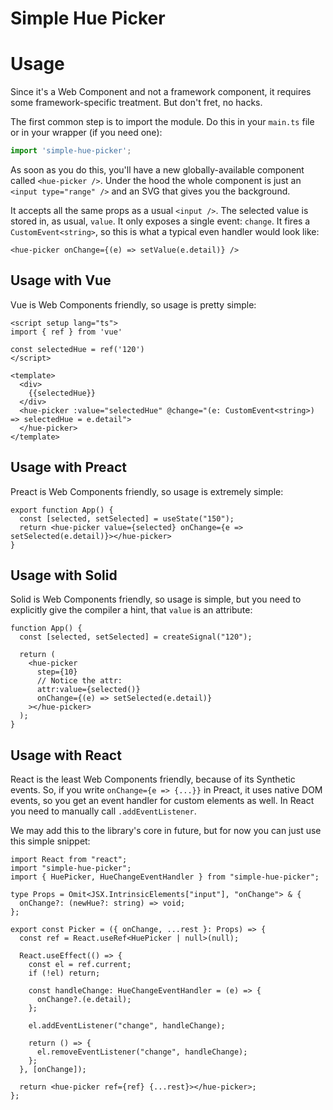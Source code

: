 # Simple Hue Picker

# Usage

Since it's a Web Component and not a framework component, it requires some framework-specific treatment. But don't fret, no hacks.

The first common step is to import the module. Do this in your `main.ts` file or in your wrapper (if you need one):

```ts
import 'simple-hue-picker';
```

As soon as you do this, you'll have a new globally-available component called `<hue-picker />`. Under the hood the whole component is just an `<input type="range" />` and an SVG that gives you the background.

It accepts all the same props as a usual `<input />`. The selected value is stored in, as usual, `value`. It only exposes a single event: `change`. It fires a `CustomEvent<string>`, so this is what a typical even handler would look like:

```tsx
<hue-picker onChange={(e) => setValue(e.detail)} />
```

## Usage with Vue

Vue is Web Components friendly, so usage is pretty simple:

```vue
<script setup lang="ts">
import { ref } from 'vue'

const selectedHue = ref('120')
</script>

<template>
  <div>
    {{selectedHue}}
  </div>
  <hue-picker :value="selectedHue" @change="(e: CustomEvent<string>) => selectedHue = e.detail">
  </hue-picker>  
</template>
```
  
## Usage with Preact

Preact is Web Components friendly, so usage is extremely simple:

```tsx
export function App() {
  const [selected, setSelected] = useState("150");
  return <hue-picker value={selected} onChange={e => setSelected(e.detail)}></hue-picker>
}
```

## Usage with Solid

Solid is Web Components friendly, so usage is simple, but you need to explicitly give the compiler a hint, that `value` is an attribute:

```tsx
function App() {
  const [selected, setSelected] = createSignal("120");

  return (
    <hue-picker
      step={10}
      // Notice the attr:
      attr:value={selected()}
      onChange={(e) => setSelected(e.detail)}
    ></hue-picker>
  );
}
```

## Usage with React

React is the least Web Components friendly, because of its Synthetic events. So, if you write `onChange={e => {...}}` in Preact, it uses native DOM events, so you get an event handler for custom elements as well. In React you need to manually call `.addEventListener`.

We may add this to the library's core in future, but for now you can just use this simple snippet:

```tsx
import React from "react";
import "simple-hue-picker";
import { HuePicker, HueChangeEventHandler } from "simple-hue-picker";

type Props = Omit<JSX.IntrinsicElements["input"], "onChange"> & {
  onChange?: (newHue?: string) => void;
};

export const Picker = ({ onChange, ...rest }: Props) => {
  const ref = React.useRef<HuePicker | null>(null);

  React.useEffect(() => {
    const el = ref.current;
    if (!el) return;

    const handleChange: HueChangeEventHandler = (e) => {
      onChange?.(e.detail);
    };

    el.addEventListener("change", handleChange);

    return () => {
      el.removeEventListener("change", handleChange);
    };
  }, [onChange]);

  return <hue-picker ref={ref} {...rest}></hue-picker>;
};
```
